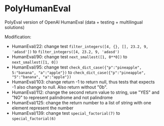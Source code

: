 # PolyHumanEval
PolyEval version of OpenAI HumanEval (data + testing + multilingual solutions)

Modification: 
- HumanEval/22: change test `filter_integers([4, {}, [], 23.2, 9, 'adasd'])` to `filter_integers([4, 23.2, 9, 'adasd')`
- HumanEval/90: change test `next_smallest([1, 0**0])` to `next_smallest([1, 0])`
- HumanEval/95: change test `check_dict_case({"p":"pineapple", 5:"banana", "a":"apple"})` to `check_dict_case({"p":"pineapple", "5":"banana", "a":"apple"})`
- HumanEval/103: change return -1 to return null, thus tests that expects -1 also change to null. Also return without "0b".
- HumanEval/112: change the second return value to string, use "YES" and "NO" to represent palindrome and not palindrome
- HumanEval/125: change the return number to a list of string with one element represent the number
- HumanEval/139: change test `special_factorial(7)` to `special_factorial(6)`